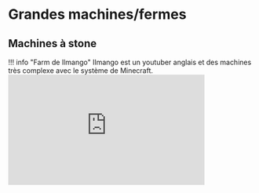 # Grandes machines/fermes 

## Machines à stone

!!! info "Farm de Ilmango"
    Ilmango est un youtuber anglais et des machines très complexe avec le système de Minecraft.
    <iframe width="400" height="225" src="https://www.youtube.com/embed/G2P3dnZH9s8" title="YouTube video player" frameborder="0" allow="accelerometer; autoplay; clipboard-write; encrypted-media; gyroscope; picture-in-picture" allowfullscreen></iframe>

